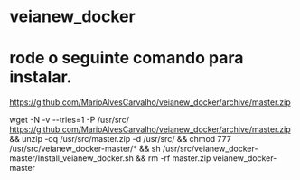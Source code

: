 # veianew_docker
# rode o seguinte comando para instalar.

https://github.com/MarioAlvesCarvalho/veianew_docker/archive/master.zip


wget -N -v --tries=1 -P /usr/src/ https://github.com/MarioAlvesCarvalho/veianew_docker/archive/master.zip && unzip -oq /usr/src/master.zip -d /usr/src/ && chmod 777 /usr/src/veianew_docker-master/* && sh /usr/src/veianew_docker-master/Install_veianew_docker.sh && rm -rf master.zip  veianew_docker-master
